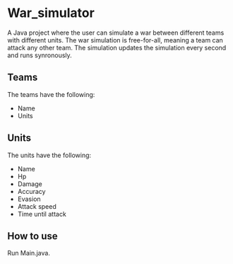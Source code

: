 # War_simulator
A Java project where the user can simulate a war between different teams with different units.
The war simulation is free-for-all, meaning a team can attack any other team.
The simulation updates the simulation every second and runs synronously.

## Teams
The teams have the following:
- Name
- Units

## Units
The units have the following:
- Name
- Hp
- Damage
- Accuracy
- Evasion
- Attack speed
- Time until attack

## How to use
Run Main.java.
